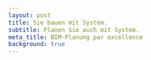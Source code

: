 ```yaml
---
layout: post
title: Sie bauen mit System.
subtitle: Planen Sie auch mit System.
meta_title: BIM-Planung par excellence
background: true
---
```

